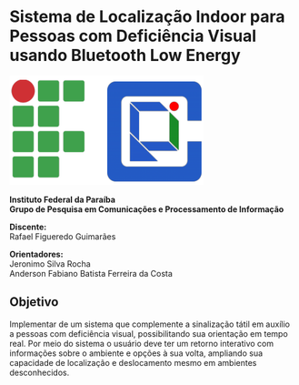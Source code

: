 # Sistema de Localização Indoor para Pessoas com Deficiência Visual usando Bluetooth Low Energy


<img src="https://github.com/rafaelfigueredog/IndorLocationSystem/blob/master/img/logos.png" />

**Instituto Federal da Paraíba\
Grupo de Pesquisa em Comunicações e Processamento de Informação**

**Discente:**\
Rafael Figueredo Guimarães

**Orientadores:**\
Jeronimo Silva Rocha \
Anderson Fabiano Batista Ferreira da Costa 

## Objetivo 

Implementar de um sistema que complemente a sinalização tátil em auxílio a pessoas com deficiência visual, possibilitando sua orientação em tempo real. Por meio do sistema o usuário deve ter um retorno interativo com informações sobre o ambiente e opções à sua volta, ampliando sua capacidade de localização e deslocamento mesmo em ambientes desconhecidos.
